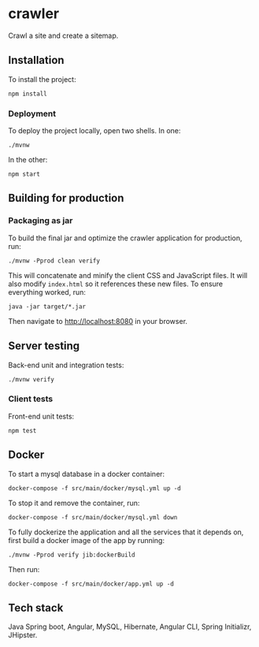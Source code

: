 # crawler

Crawl a site and create a sitemap.

## Installation

To install the project:

```
npm install
```

### Deployment

To deploy the project locally, open two shells. In one:

```
./mvnw
```

In the other:

```
npm start
```

## Building for production

### Packaging as jar

To build the final jar and optimize the crawler application for production, run:

```
./mvnw -Pprod clean verify

```

This will concatenate and minify the client CSS and JavaScript files. It will also modify `index.html` so it references these new files.
To ensure everything worked, run:

```
java -jar target/*.jar

```

Then navigate to [http://localhost:8080](http://localhost:8080) in your browser.

## Server testing

Back-end unit and integration tests:

```
./mvnw verify
```

### Client tests

Front-end unit tests:

```
npm test
```

## Docker

To start a mysql database in a docker container:

```
docker-compose -f src/main/docker/mysql.yml up -d
```

To stop it and remove the container, run:

```
docker-compose -f src/main/docker/mysql.yml down
```

To fully dockerize the application and all the services that it depends on,
first build a docker image of the app by running:

```
./mvnw -Pprod verify jib:dockerBuild
```

Then run:

```
docker-compose -f src/main/docker/app.yml up -d
```

## Tech stack

Java Spring boot, Angular, MySQL, Hibernate, Angular CLI, Spring Initializr, JHipster.
